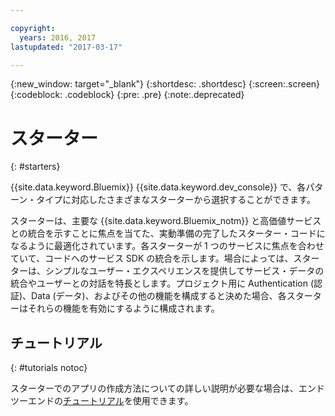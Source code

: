 ```yaml
---

copyright:
  years: 2016, 2017
lastupdated: "2017-03-17"

---
```

{:new_window: target="_blank"}
{:shortdesc: .shortdesc}
{:screen:.screen}
{:codeblock: .codeblock}
{:pre: .pre}
{:note:.deprecated}

# スターター
{: #starters}

{{site.data.keyword.Bluemix}} {{site.data.keyword.dev_console}} で、各パターン・タイプに対応したさまざまなスターターから選択することができます。

スターターは、主要な {{site.data.keyword.Bluemix_notm}} と高価値サービスとの統合を示すことに焦点を当てた、実動準備の完了したスターター・コードになるように最適化されています。各スターターが 1 つのサービスに焦点を合わせていて、コードへのサービス SDK の統合を示します。場合によっては、スターターは、シンプルなユーザー・エクスペリエンスを提供してサービス・データの統合やユーザーとの対話を特長とします。プロジェクト用に Authentication (認証)、Data (データ)、およびその他の機能を構成すると決めた場合、各スターターはそれらの機能を有効にするように構成されます。


## チュートリアル
{: #tutorials notoc}

スターターでのアプリの作成方法についての詳しい説明が必要な場合は、エンドツーエンドの[チュートリアル](tutorials.html)を使用できます。

